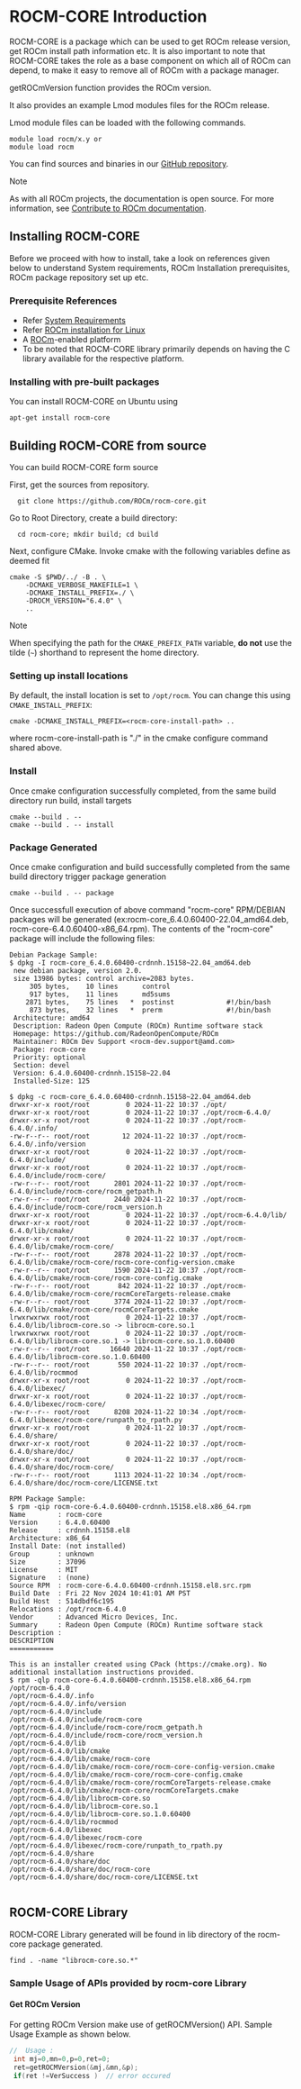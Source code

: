 # ROCM-CORE Introduction

ROCM-CORE is a package which can be used to get ROCm release version, get ROCm install path information etc.
It is also important to note that ROCM-CORE takes the role as a base component on which all of ROCm can depend,
to make it easy to remove all of ROCm with a package manager.

getROCmVersion function provides the ROCm version. 

It also provides an example Lmod modules files for the ROCm release.

Lmod module files can be loaded with the following commands.
``` shell
module load rocm/x.y or 
module load rocm
```

You can find sources and binaries in our [GitHub repository](https://github.com/ROCm/rocm-core).

> [!NOTE]
> As with all ROCm projects, the documentation is open source. For more information, see [Contribute to ROCm documentation](https://rocm.docs.amd.com/en/latest/contribute/contributing.html).

## Installing ROCM-CORE

Before we proceed with how to install, take a look on references given below  to understand System requirements, ROCm Installation prerequisites, ROCm package repository set up etc.

### Prerequisite References

* Refer [System Requirements](https://rocm.docs.amd.com/projects/install-on-linux/en/docs-6.2.2/reference/system-requirements.html#supported-gpus)
* Refer [ROCm installation for Linux](https://rocm.docs.amd.com/projects/install-on-linux/en/docs-6.2.2/index.html)
* A [ROCm](https://rocm.docs.amd.com/)-enabled platform
* To be noted that ROCM-CORE library primarily depends on having the C library available for the respective platform.

### Installing with pre-built packages

You can install ROCM-CORE on Ubuntu using

```shell
apt-get install rocm-core
```

## Building ROCM-CORE from source

You can build ROCM-CORE form source

First, get the sources from repository.

```shell
  git clone https://github.com/ROCm/rocm-core.git
```

Go to Root Directory, create a build directory:

```shell
  cd rocm-core; mkdir build; cd build
```

Next, configure CMake. Invoke cmake with the following variables define as deemed fit

```shell
cmake -S $PWD/../ -B . \
    -DCMAKE_VERBOSE_MAKEFILE=1 \
    -DCMAKE_INSTALL_PREFIX=./ \
    -DROCM_VERSION="6.4.0" \
    ..
```

>[!NOTE]
>When specifying the path for the `CMAKE_PREFIX_PATH` variable, **do not** use the tilde (`~`)
>shorthand to represent the home directory.
### Setting up install locations
By default, the install location is set to `/opt/rocm`. You can change this using
`CMAKE_INSTALL_PREFIX`:
```shell
cmake -DCMAKE_INSTALL_PREFIX=<rocm-core-install-path> ..
```
where rocm-core-install-path is "./" in the cmake configure command shared above.

### Install

Once cmake configuration successfully completed, from the same build directory run build, install targets

```shell
cmake --build . --
cmake --build . -- install
```

### Package Generated

Once cmake configuration and build successfully completed from the same build directory trigger package generation

```shell
cmake --build . -- package
```

Once successfull execution of above command "rocm-core" RPM/DEBIAN packages will be generated  (ex:rocm-core_6.4.0.60400-22.04_amd64.deb, rocm-core-6.4.0.60400-x86_64.rpm). The contents of the "rocm-core" package will include the following files:

```shell
Debian Package Sample:
$ dpkg -I rocm-core_6.4.0.60400-crdnnh.15158~22.04_amd64.deb
 new debian package, version 2.0.
 size 13986 bytes: control archive=2083 bytes.
     305 bytes,    10 lines      control
     917 bytes,    11 lines      md5sums
    2871 bytes,    75 lines   *  postinst             #!/bin/bash
     873 bytes,    32 lines   *  prerm                #!/bin/bash
 Architecture: amd64
 Description: Radeon Open Compute (ROCm) Runtime software stack
 Homepage: https://github.com/RadeonOpenCompute/ROCm
 Maintainer: ROCm Dev Support <rocm-dev.support@amd.com>
 Package: rocm-core
 Priority: optional
 Section: devel
 Version: 6.4.0.60400-crdnnh.15158~22.04
 Installed-Size: 125

$ dpkg -c rocm-core_6.4.0.60400-crdnnh.15158~22.04_amd64.deb
drwxr-xr-x root/root         0 2024-11-22 10:37 ./opt/
drwxr-xr-x root/root         0 2024-11-22 10:37 ./opt/rocm-6.4.0/
drwxr-xr-x root/root         0 2024-11-22 10:37 ./opt/rocm-6.4.0/.info/
-rw-r--r-- root/root        12 2024-11-22 10:37 ./opt/rocm-6.4.0/.info/version
drwxr-xr-x root/root         0 2024-11-22 10:37 ./opt/rocm-6.4.0/include/
drwxr-xr-x root/root         0 2024-11-22 10:37 ./opt/rocm-6.4.0/include/rocm-core/
-rw-r--r-- root/root      2801 2024-11-22 10:37 ./opt/rocm-6.4.0/include/rocm-core/rocm_getpath.h
-rw-r--r-- root/root      2440 2024-11-22 10:37 ./opt/rocm-6.4.0/include/rocm-core/rocm_version.h
drwxr-xr-x root/root         0 2024-11-22 10:37 ./opt/rocm-6.4.0/lib/
drwxr-xr-x root/root         0 2024-11-22 10:37 ./opt/rocm-6.4.0/lib/cmake/
drwxr-xr-x root/root         0 2024-11-22 10:37 ./opt/rocm-6.4.0/lib/cmake/rocm-core/
-rw-r--r-- root/root      2878 2024-11-22 10:37 ./opt/rocm-6.4.0/lib/cmake/rocm-core/rocm-core-config-version.cmake
-rw-r--r-- root/root      1590 2024-11-22 10:37 ./opt/rocm-6.4.0/lib/cmake/rocm-core/rocm-core-config.cmake
-rw-r--r-- root/root       842 2024-11-22 10:37 ./opt/rocm-6.4.0/lib/cmake/rocm-core/rocmCoreTargets-release.cmake
-rw-r--r-- root/root      3774 2024-11-22 10:37 ./opt/rocm-6.4.0/lib/cmake/rocm-core/rocmCoreTargets.cmake
lrwxrwxrwx root/root         0 2024-11-22 10:37 ./opt/rocm-6.4.0/lib/librocm-core.so -> librocm-core.so.1
lrwxrwxrwx root/root         0 2024-11-22 10:37 ./opt/rocm-6.4.0/lib/librocm-core.so.1 -> librocm-core.so.1.0.60400
-rw-r--r-- root/root     16640 2024-11-22 10:37 ./opt/rocm-6.4.0/lib/librocm-core.so.1.0.60400
-rw-r--r-- root/root       550 2024-11-22 10:37 ./opt/rocm-6.4.0/lib/rocmmod
drwxr-xr-x root/root         0 2024-11-22 10:37 ./opt/rocm-6.4.0/libexec/
drwxr-xr-x root/root         0 2024-11-22 10:37 ./opt/rocm-6.4.0/libexec/rocm-core/
-rw-r--r-- root/root      8208 2024-11-22 10:34 ./opt/rocm-6.4.0/libexec/rocm-core/runpath_to_rpath.py
drwxr-xr-x root/root         0 2024-11-22 10:37 ./opt/rocm-6.4.0/share/
drwxr-xr-x root/root         0 2024-11-22 10:37 ./opt/rocm-6.4.0/share/doc/
drwxr-xr-x root/root         0 2024-11-22 10:37 ./opt/rocm-6.4.0/share/doc/rocm-core/
-rw-r--r-- root/root      1113 2024-11-22 10:34 ./opt/rocm-6.4.0/share/doc/rocm-core/LICENSE.txt

RPM Package Sample:
$ rpm -qip rocm-core-6.4.0.60400-crdnnh.15158.el8.x86_64.rpm
Name        : rocm-core
Version     : 6.4.0.60400
Release     : crdnnh.15158.el8
Architecture: x86_64
Install Date: (not installed)
Group       : unknown
Size        : 37096
License     : MIT
Signature   : (none)
Source RPM  : rocm-core-6.4.0.60400-crdnnh.15158.el8.src.rpm
Build Date  : Fri 22 Nov 2024 10:41:01 AM PST
Build Host  : 514dbdf6c195
Relocations : /opt/rocm-6.4.0
Vendor      : Advanced Micro Devices, Inc.
Summary     : Radeon Open Compute (ROCm) Runtime software stack
Description :
DESCRIPTION
===========

This is an installer created using CPack (https://cmake.org). No additional installation instructions provided.
$ rpm -qlp rocm-core-6.4.0.60400-crdnnh.15158.el8.x86_64.rpm
/opt/rocm-6.4.0
/opt/rocm-6.4.0/.info
/opt/rocm-6.4.0/.info/version
/opt/rocm-6.4.0/include
/opt/rocm-6.4.0/include/rocm-core
/opt/rocm-6.4.0/include/rocm-core/rocm_getpath.h
/opt/rocm-6.4.0/include/rocm-core/rocm_version.h
/opt/rocm-6.4.0/lib
/opt/rocm-6.4.0/lib/cmake
/opt/rocm-6.4.0/lib/cmake/rocm-core
/opt/rocm-6.4.0/lib/cmake/rocm-core/rocm-core-config-version.cmake
/opt/rocm-6.4.0/lib/cmake/rocm-core/rocm-core-config.cmake
/opt/rocm-6.4.0/lib/cmake/rocm-core/rocmCoreTargets-release.cmake
/opt/rocm-6.4.0/lib/cmake/rocm-core/rocmCoreTargets.cmake
/opt/rocm-6.4.0/lib/librocm-core.so
/opt/rocm-6.4.0/lib/librocm-core.so.1
/opt/rocm-6.4.0/lib/librocm-core.so.1.0.60400
/opt/rocm-6.4.0/lib/rocmmod
/opt/rocm-6.4.0/libexec
/opt/rocm-6.4.0/libexec/rocm-core
/opt/rocm-6.4.0/libexec/rocm-core/runpath_to_rpath.py
/opt/rocm-6.4.0/share
/opt/rocm-6.4.0/share/doc
/opt/rocm-6.4.0/share/doc/rocm-core
/opt/rocm-6.4.0/share/doc/rocm-core/LICENSE.txt


```


## ROCM-CORE Library

ROCM-CORE Library generated will be found in lib directory of the rocm-core package generated.

```shell
find . -name "librocm-core.so.*"
```

### Sample Usage of APIs provided by rocm-core Library
#### Get ROCm Version

For getting ROCm Version make use of getROCMVersion() API.
Sample Usage Example as shown below.

```C
//  Usage :
 int mj=0,mn=0,p=0,ret=0;
 ret=getROCMVersion(&mj,&mn,&p);
 if(ret !=VerSuccess )  // error occured
```

